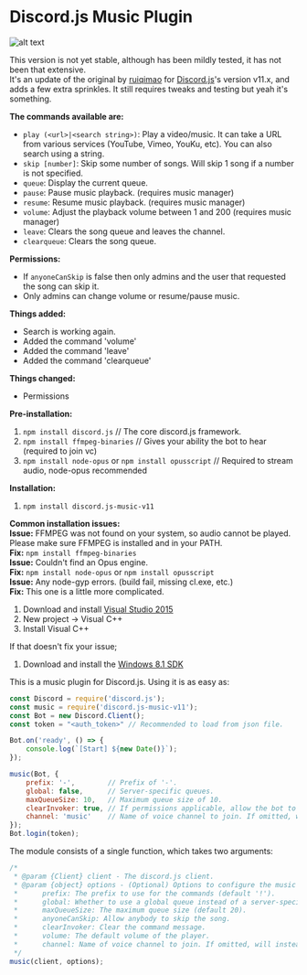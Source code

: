 # Discord.js Music Plugin

![alt text](https://nodei.co/npm/discord.js-music-v11.png?downloads=true&stars=true "discord.js-music-v11 stats")

This version is not yet stable, although has been mildly tested, it has not been that extensive.   
It's an update of the original by [ruiqimao](https://github.com/ruiqimao/discord.js-music) for [Discord.js](https://discord.js.org/)'s version v11.x, and adds a few extra sprinkles. It still requires tweaks and testing but yeah it's something.

__The commands available are:__  
* `play (<url>|<search string>)`: Play a video/music. It can take a URL from various services (YouTube, Vimeo, YouKu, etc). You can also search using a string.
* `skip [number]`: Skip some number of songs. Will skip 1 song if a number is not specified.
* `queue`: Display the current queue.
* `pause`: Pause music playback. (requires music manager)
* `resume`: Resume music playback. (requires music manager)
* `volume`: Adjust the playback volume between 1 and 200 (requires music manager)
* `leave`: Clears the song queue and leaves the channel.
* `clearqueue`: Clears the song queue.

__Permissions:__  
* If `anyoneCanSkip` is false then only admins and the user that requested the song can skip it.
* Only admins can change volume or resume/pause music.

__Things added:__  
* Search is working again.
* Added the command 'volume'
* Added the command 'leave'
* Added the command 'clearqueue'

__Things changed:__  
* Permissions

__Pre-installation:__  
1. `npm install discord.js` // The core discord.js framework.  
2. `npm install ffmpeg-binaries` // Gives your ability the bot to hear (required to join vc)  
3. `npm install node-opus` or `npm install opusscript` // Required to stream audio, node-opus recommended

__Installation:__  
1. `npm install discord.js-music-v11`

__Common installation issues:__  
__Issue:__ FFMPEG was not found on your system, so audio cannot be played. Please make sure FFMPEG is installed and in your PATH.  
__Fix:__ `npm install ffmpeg-binaries`  
__Issue:__ Couldn't find an Opus engine.  
__Fix:__ `npm install node-opus` or `npm install opusscript`  
__Issue:__ Any node-gyp errors. (build fail, missing cl.exe, etc.)  
__Fix:__ This one is a little more complicated.  
1. Download and install [Visual Studio 2015](https://www.visualstudio.com/downloads/)  
2. New project -> Visual C++  
3. Install Visual C++  

If that doesn't fix your issue;  
1. Download and install the [Windows 8.1 SDK](https://developer.microsoft.com/en-us/windows/downloads/windows-8-1-sdk)

This is a music plugin for Discord.js. Using it is as easy as:  
```javascript
const Discord = require('discord.js');
const music = require('discord.js-music-v11');
const Bot = new Discord.Client();
const token = "<auth_token>" // Recommended to load from json file.

Bot.on('ready', () => {
    console.log(`[Start] ${new Date()}`);
});

music(Bot, {
	prefix: '-',        // Prefix of '-'.
	global: false,      // Server-specific queues.
	maxQueueSize: 10,   // Maximum queue size of 10.
	clearInvoker: true, // If permissions applicable, allow the bot to delete the messages that invoke it (start with prefix)
    channel: 'music'    // Name of voice channel to join. If omitted, will instead join user's voice channel.
});
Bot.login(token);
```

The module consists of a single function, which takes two arguments:  
```javascript
/*
 * @param {Client} client - The discord.js client.
 * @param {object} options - (Optional) Options to configure the music bot. Acceptable options are:
 * 		prefix: The prefix to use for the commands (default '!').
 * 		global: Whether to use a global queue instead of a server-specific queue (default false).
 * 		maxQueueSize: The maximum queue size (default 20).
 * 		anyoneCanSkip: Allow anybody to skip the song.
 * 		clearInvoker: Clear the command message.
 * 		volume: The default volume of the player.
 *      channel: Name of voice channel to join. If omitted, will instead join user's voice channel.
 */
music(client, options);
```
